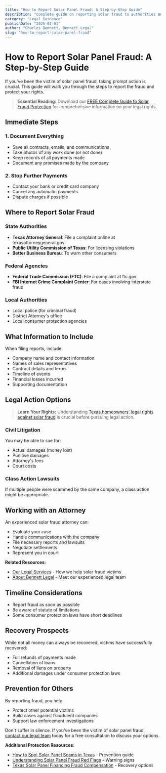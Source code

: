 ```yaml
---
title: "How to Report Solar Panel Fraud: A Step-by-Step Guide"
description: "Complete guide on reporting solar fraud to authorities and taking legal action to recover your losses."
category: "Legal Guidance"
publishDate: "2025-02-01"
author: "Charles Bennett, Bennett Legal"
slug: "how-to-report-solar-panel-fraud"
---
```


# How to Report Solar Panel Fraud: A Step-by-Step Guide

If you've been the victim of solar panel fraud, taking prompt action is crucial. This guide will walk you through the steps to report the fraud and protect your rights.

> **Essential Reading:** Download our [FREE Complete Guide to Solar Fraud Protection](/blog/free-ebook-texas-solar-fraud-guide) for comprehensive information on your legal rights.

## Immediate Steps

### 1. Document Everything
- Save all contracts, emails, and communications
- Take photos of any work done (or not done)
- Keep records of all payments made
- Document any promises made by the company

### 2. Stop Further Payments
- Contact your bank or credit card company
- Cancel any automatic payments
- Dispute charges if possible

## Where to Report Solar Fraud

### State Authorities
- **Texas Attorney General**: File a complaint online at texasattorneygeneral.gov
- **Public Utility Commission of Texas**: For licensing violations
- **Better Business Bureau**: To warn other consumers

### Federal Agencies
- **Federal Trade Commission (FTC)**: File a complaint at ftc.gov
- **FBI Internet Crime Complaint Center**: For cases involving interstate fraud

### Local Authorities
- Local police (for criminal fraud)
- District Attorney's office
- Local consumer protection agencies

## What Information to Include

When filing reports, include:
- Company name and contact information
- Names of sales representatives
- Contract details and terms
- Timeline of events
- Financial losses incurred
- Supporting documentation

## Legal Action Options

> **Learn Your Rights:** Understanding [Texas homeowners' legal rights against solar fraud](/blog/texas-homeowners-legal-rights-solar-fraud) is crucial before pursuing legal action.

### Civil Litigation
You may be able to sue for:
- Actual damages (money lost)
- Punitive damages
- Attorney's fees
- Court costs

### Class Action Lawsuits
If multiple people were scammed by the same company, a class action might be appropriate.

## Working with an Attorney

An experienced solar fraud attorney can:
- Evaluate your case
- Handle communications with the company
- File necessary reports and lawsuits
- Negotiate settlements
- Represent you in court

**Related Resources:**
- [Our Legal Services](/services) - How we help solar fraud victims
- [About Bennett Legal](/about) - Meet our experienced legal team

## Timeline Considerations

- Report fraud as soon as possible
- Be aware of statute of limitations
- Some consumer protection laws have short deadlines

## Recovery Prospects

While not all money can always be recovered, victims have successfully recovered:
- Full refunds of payments made
- Cancellation of loans
- Removal of liens on property
- Additional damages under consumer protection laws

## Prevention for Others

By reporting fraud, you help:
- Protect other potential victims
- Build cases against fraudulent companies
- Support law enforcement investigations

Don't suffer in silence. If you've been the victim of solar panel fraud, [contact our legal team](/services) today for a free consultation to discuss your options.

**Additional Protection Resources:**
- [How to Spot Solar Panel Scams in Texas](/blog/how-to-spot-solar-panel-scams-texas) - Prevention guide
- [Understanding Solar Panel Fraud Red Flags](/blog/understanding-solar-panel-fraud-red-flags) - Warning signs
- [Texas Solar Panel Financing Fraud Compensation](/blog/texas-solar-panel-financing-fraud-compensation) - Recovery options